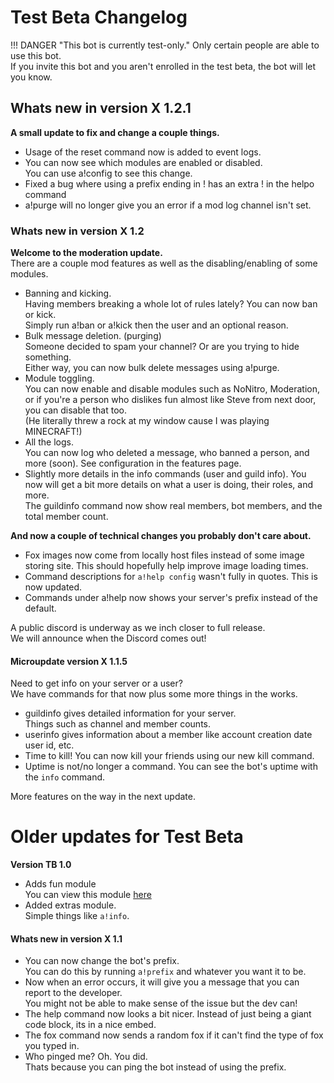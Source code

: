 # Test Beta Changelog

!!! DANGER "This bot is currently test-only."
    Only certain people are able to use this bot.  
    If you invite this bot and you aren't enrolled in the test beta, the bot will let you know.

## Whats new in version X 1.2.1
**A small update to fix and change a couple things.**  

- Usage of the reset command now is added to event logs.  
- You can now see which modules are enabled or disabled.  
  You can use a!config to see this change.  
- Fixed a bug where using a prefix ending in ! has an extra ! in the helpo command
- a!purge will no longer give you an error if a mod log channel isn't set.


### Whats new in version X 1.2
**Welcome to the moderation update.**  
There are a couple mod features as well as the disabling/enabling of some modules.  

- Banning and kicking.  
  Having members breaking a whole lot of rules lately? You can now ban or kick.  
  Simply run a!ban or a!kick then the user and an optional reason.  
- Bulk message deletion. (purging)  
  Someone decided to spam your channel? Or are you trying to hide something.  
  Either way, you can now bulk delete messages using a!purge.  
- Module toggling.  
  You can now enable and disable modules such as NoNitro, Moderation, or if you're a person who dislikes fun almost like Steve from next door, you can disable that too.  
  (He literally threw a rock at my window cause I was playing MINECRAFT!)  
- All the logs.  
  You can now log who deleted a message, who banned a person, and more (soon).
  See configuration in the features page.  
- Slightly more details in the info commands (user and guild info).
  You now will get a bit more details on what a user is doing, their roles, and more.  
  The guildinfo command now show real members, bot members, and the total member count.


**And now a couple of technical changes you probably don't care about.**  

- Fox images now come from locally host files instead of some image storing site.
  This should hopefully help improve image loading times.
- Command descriptions for `a!help config` wasn't fully in quotes. This is now updated. 
- Commands under a!help now shows your server's prefix instead of the default.  



A public discord is underway as we inch closer to full release.  
We will announce when the Discord comes out!  

  
  
  
  

#### Microupdate version X 1.1.5
Need to get info on your server or a user?  
We have commands for that now plus some more things in the works.

- guildinfo gives detailed information for your server.  
  Things such as channel and member counts.  
- userinfo gives information about a member like account creation date  
  user id, etc.  
- Time to kill! You can now kill your friends using our new kill command.  
- Uptime is not/no longer a command. You can see the bot's uptime with the `info` command.

More features on the way in the next update.

# Older updates for Test Beta

**Version TB 1.0**  
- Adds fun module  
  You can view this module [here](https://docs.acebotdc.ga/features/#fun)  
- Added extras module.  
  Simple things like `a!info`.

#### Whats new in version X 1.1
- You can now change the bot's prefix.  
  You can do this by running `a!prefix` and whatever you want it to be.  
- Now when an error occurs, it will give you a message that you can report to the developer.  
  You might not be able to make sense of the issue but the dev can!  
- The help command now looks a bit nicer. Instead of just being a giant code block, its in a nice embed.  
- The fox command now sends a random fox if it can't find the type of fox you typed in.  
- Who pinged me? Oh. You did.  
  Thats because you can ping the bot instead of using the prefix.
